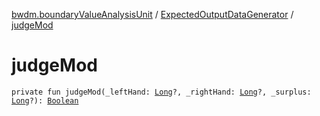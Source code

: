 [bwdm.boundaryValueAnalysisUnit](../index.md) / [ExpectedOutputDataGenerator](index.md) / [judgeMod](./judge-mod.md)

# judgeMod

`private fun judgeMod(_leftHand: `[`Long`](https://kotlinlang.org/api/latest/jvm/stdlib/kotlin/-long/index.html)`?, _rightHand: `[`Long`](https://kotlinlang.org/api/latest/jvm/stdlib/kotlin/-long/index.html)`?, _surplus: `[`Long`](https://kotlinlang.org/api/latest/jvm/stdlib/kotlin/-long/index.html)`?): `[`Boolean`](https://kotlinlang.org/api/latest/jvm/stdlib/kotlin/-boolean/index.html)
